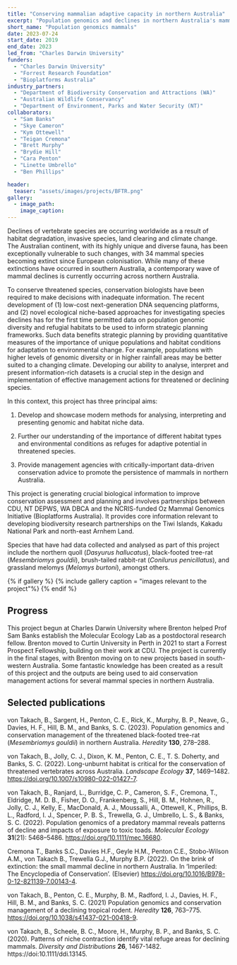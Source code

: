 ```yaml
---
title: "Conserving mammalian adaptive capacity in northern Australia"
excerpt: "Population genomics and declines in northern Australia's mammal fauna."
short_name: "Population genomics mammals"
date: 2023-07-24
start_date: 2019
end_date: 2023
led_from: "Charles Darwin University"
funders:
  - "Charles Darwin University"
  - "Forrest Research Foundation"
  - "Bioplatforms Australia"
industry_partners:
  - "Department of Biodiversity Conservation and Attractions (WA)"
  - "Australian Wildlife Conservancy"
  - "Department of Environment, Parks and Water Security (NT)"
collaborators:
  - "Sam Banks"
  - "Skye Cameron"
  - "Kym Ottewell"
  - "Teigan Cremona"
  - "Brett Murphy"
  - "Brydie Hill"
  - "Cara Penton"
  - "Linette Umbrello"
  - "Ben Phillips"

header:
  teaser: "assets/images/projects/BFTR.png"
gallery:
  - image_path: 
    image_caption: 
---
```


Declines of vertebrate species are occurring worldwide as a result of habitat degradation, invasive species, land clearing and climate change. The Australian continent, with its highly unique and diverse fauna, has been exceptionally vulnerable to such changes, with 34 mammal species becoming extinct since European colonisation. While many of these extinctions have occurred in southern Australia, a contemporary wave of mammal declines is currently occurring across northern Australia.

To conserve threatened species, conservation biologists have been required to make decisions with inadequate information. The recent development of (1) low-cost next-generation DNA sequencing platforms, and (2) novel ecological niche-based approaches for investigating species declines has for the first time permitted data on population genomic diversity and refugial habitats to be used to inform strategic planning frameworks. Such data benefits strategic planning by providing quantitative measures of the importance of unique populations and habitat conditions for adaptation to environmental change. For example, populations with higher levels of genomic diversity or in higher rainfall areas may be better suited to a changing climate. Developing our ability to analyse, interpret and present information-rich datasets is a crucial step in the design and implementation of effective management actions for threatened or declining species.

In this context, this project has three principal aims:

1. Develop and showcase modern methods for analysing, interpreting and presenting genomic and habitat niche data.

2. Further our understanding of the importance of different habitat types and environmental conditions as refuges for adaptive potential in threatened species.

3. Provide management agencies with critically-important data-driven conservation advice to promote the persistence of mammals in northern Australia.

This project is generating crucial biological information to improve conservation assessment and planning and involves partnerships between CDU, NT DEPWS, WA DBCA and the NCRIS-funded Oz Mammal Genomics Initiative (Bioplatforms Australia). It provides core information relevant to developing biodiversity research partnerships on the Tiwi Islands, Kakadu National Park and north-east Arnhem Land.

Species that have had data collected and analysed as part of this project include the northern quoll (*Dasyurus hallucatus*), black-footed tree-rat (*Mesembriomys gouldii*), brush-tailed rabbit-rat (*Conilurus penicillatus*), and grassland melomys (*Melomys burtoni*), amongst others.


{% if gallery %}
{% include gallery caption = "images relevant to the project"%}
{% endif %}

## Progress

This project begun at Charles Darwin University where Brenton helped Prof Sam Banks establish the Molecular Ecology Lab as a postdoctoral research fellow. Brenton moved to Curtin University in Perth in 2021 to start a Forrest Prospect Fellowship, building on their work at CDU. The project is currently in the final stages, with Brenton moving on to new projects based in south-western Australia. Some fantastic knowledge has been created as a result of this project and the outputs are being used to aid conservation management actions for several mammal species in northern Australia.


## Selected publications

von Takach, B., Sargent, H., Penton, C. E., Rick, K., Murphy, B. P., Neave, G., Davies, H. F., Hill, B. M., and Banks, S. C. (2023). Population genomics and conservation management of the threatened black-footed tree-rat (*Mesembriomys gouldii*) in northern Australia. *Heredity* **130**, 278–288.

von Takach, B., Jolly, C. J., Dixon, K. M., Penton, C. E., T. S. Doherty, and Banks, S. C. (2022). Long-unburnt habitat is critical for the conservation of threatened vertebrates across Australia. *Landscape Ecology* **37**, 1469–1482. https://doi.org/10.1007/s10980-022-01427-7.

von Takach, B., Ranjard, L., Burridge, C. P., Cameron, S. F., Cremona, T., Eldridge, M. D. B., Fisher, D. O., Frankenberg, S., Hill, B. M., Hohnen, R., Jolly, C. J., Kelly, E., MacDonald, A. J., Moussalli, A., Ottewell, K., Phillips, B. L., Radford, I. J., Spencer, P. B. S., Trewella, G. J., Umbrello, L. S., & Banks, S. C. (2022). Population genomics of a predatory mammal reveals patterns of decline and impacts of exposure to toxic toads. *Molecular Ecology* **31**(21): 5468–5486. https://doi.org/10.1111/mec.16680.

Cremona T., Banks S.C., Davies H.F., Geyle H.M., Penton C.E., Stobo-Wilson A.M., von Takach B., Trewella G.J., Murphy B.P. (2022). On the brink of extinction: the small mammal decline in northern Australia. In ‘Imperiled: The Encyclopedia of Conservation’. (Elsevier) https://doi.org/10.1016/B978-0-12-821139-7.00143-4.

von Takach, B., Penton, C. E., Murphy, B. M., Radford, I. J., Davies, H. F., Hill, B. M., and Banks, S. C. (2021) Population genomics and conservation management of a declining tropical rodent. *Heredity* **126**, 763–775. https://doi.org/10.1038/s41437-021-00418-9.

von Takach, B., Scheele, B. C., Moore, H., Murphy, B. P., and Banks, S. C. (2020). Patterns of niche contraction identify vital refuge areas for declining mammals. *Diversity and Distributions* **26**, 1467-1482. https://doi:10.1111/ddi.13145.
